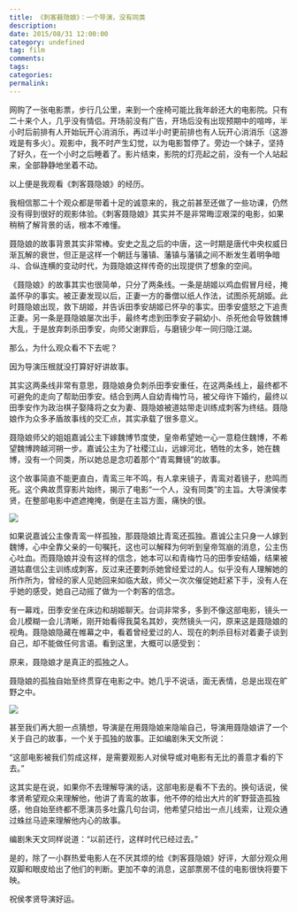 ```yaml
---
title: 《刺客聂隐娘》：一个导演，没有同类
description:
date: 2015/08/31 12:00:00
category: undefined
tag: film
comments:
tags:
categories:
permalink:
---
```



网购了一张电影票，步行几公里，来到一个座椅可能比我年龄还大的电影院。只有二十来个人，几乎没有情侣。开场前没有广告，开场后没有出现预期中的喧哗，半小时后前排有人开始玩开心消消乐，再过半小时更前排也有人玩开心消消乐（这游戏是有多火）。观影中，我不时产生幻觉，以为电影暂停了。旁边一个妹子，坚持了好久，在一个小时之后睡着了。影片结束，影院的灯亮起之前，没有一个人站起来，全部静静地坐着不动。

<!--more-->

以上便是我观看《刺客聂隐娘》的经历。

我相信那二十个观众都是带着十足的诚意来的，我之前甚至还做了一些功课，仍然没有得到很好的观影体验。《刺客聂隐娘》其实并不是非常晦涩艰深的电影，如果稍稍了解背景的话，根本不难懂。

聂隐娘的故事背景其实非常棒。安史之乱之后的中唐，这一时期是唐代中央权威日渐瓦解的衰世，但正是这样一个朝廷与藩镇、藩镇与藩镇之间不断发生着明争暗斗、合纵连横的变动时代，为聂隐娘这样传奇的出现提供了想象的空间。

《聂隐娘》的故事其实也很简单，只分了两条线。一条是胡姬以鸡血假冒月经，掩盖怀孕的事实。被正妻发现以后，正妻一方的番僧以纸人作法，试图杀死胡姬。此时聂隐娘出现，救下胡姬，并告诉田季安胡姬已怀孕的事实。田季安盛怒之下追责正妻。另一条是聂隐娘屡次出手，最终考虑到田季安子嗣幼小、杀死他会导致魏博大乱，于是放弃刺杀田季安，向师父谢罪后，与磨镜少年一同归隐江湖。

那么，为什么观众看不下去呢？

因为导演压根就没打算好好讲故事。

其实这两条线非常有意思，聂隐娘身负刺杀田季安重任，在这两条线上，最终都不可避免的走向了帮助田季安。结合到两人自幼青梅竹马，被父母许下婚约，最终以田季安作为政治棋子娶降将之女为妻、聂隐娘被道姑带走训练成刺客为终结。聂隐娘作为众多矛盾故事线的交汇点，其实承载了很多意义。

聂隐娘师父的姐姐嘉诚公主下嫁魏博节度使，皇帝希望她一心一意稳住魏博，不希望魏博跨越河朔一步。嘉诚公主为了社稷江山，远嫁河北，牺牲的太多，她在魏博，没有一个同类，所以她总是念叨着那个“青鸾舞镜”的故事。

这个故事简直不能更直白，青鸾三年不鸣，有人拿来镜子，青鸾对着镜子，悲鸣而死。这个典故贯穿影片始终，揭示了电影“一个人，没有同类”的主旨。大导演侯孝贤，在整部电影中遮遮掩掩，倒是在主旨方面，痛快的很。

![](http://upload-images.jianshu.io/upload_images/120563-c79b3563e9fe58c3.jpg?imageMogr2/auto-orient/strip%7CimageView2/2/w/1240)

如果说嘉诚公主像青鸾一样孤独，那聂隐娘比青鸾还孤独。嘉诚公主只身一人嫁到魏博，心中全靠父亲的一句嘱托，这也可以解释为何听到皇帝驾崩的消息，公主伤心吐血。而聂隐娘并没有这样的信念，她本可以和青梅竹马的田季安结婚，结果被道姑嘉信公主训练成刺客，反过来还要刺杀她曾经爱过的人。似乎没有人理解她的所作所为，曾经的家人见她回来如临大敌，师父一次次催促她赶紧下手，没有人在乎她的感受，她自己动摇了做为一个刺客的信念。

有一幕戏，田季安坐在床边和胡姬聊天。台词非常多，多到不像这部电影，镜头一会儿模糊一会儿清晰，刚开始看得我莫名其妙，突然镜头一闪，原来这是聂隐娘的视角。聂隐娘隐藏在帷幕之中，看着曾经爱过的人、现在的刺杀目标对着妻子谈到自己，却不能做任何言语。看到这里，大概可以感受到：

原来，聂隐娘才是真正的孤独之人。

聂隐娘的孤独自始至终贯穿在电影之中。她几乎不说话，面无表情，总是出现在旷野之中。

![](http://upload-images.jianshu.io/upload_images/120563-c8107479427cc08c.jpg?imageMogr2/auto-orient/strip%7CimageView2/2/w/1240)

甚至我们再大胆一点猜想，导演是在用聂隐娘来隐喻自己，导演用聂隐娘讲了一个关于自己的故事，一个关于孤独的故事。正如编剧朱天文所说：

“这部电影被我们剪成这样，是需要观影人对侯导或对电影有无比的善意才看的下去。”

这其实是在说，如果你不去理解导演的话，这部电影是看不下去的。换句话说，侯孝贤希望观众来理解他，他讲了青鸾的故事，他不停的给出大片的旷野营造孤独感，他自始至终都不愿演员多吐露几句台词，他希望只给出一点儿线索，让观众通过蛛丝马迹来理解他内心的故事。

编剧朱天文同样说道：“以前还行，这样时代已经过去。”

是的，除了一小群热爱电影人在不厌其烦的给《刺客聂隐娘》好评，大部分观众用双脚和眼皮给出了他们的判断。更加不幸的消息，这部票房不佳的电影很快将要下映。

祝侯孝贤导演好运。